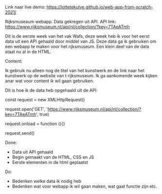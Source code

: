 <!-- Add a link to your live demo in Github Pages 🌐-->
Link naar live demo: https://lottetekulve.github.io/web-app-from-scratch-2021/

<!-- ☝️ replace this description with a description of your own work -->
Rijksmuseaum webapp. Data gekregen uit API.
API link: https://www.rijksmuseum.nl/api/nl/collection/?key=7TAeATmh

Dit is de eerste week van het vak Wafs, deze week heb ik voor het eerst data uit een API gehaald door middel van JS. Deze data ga ik gebruiken om een webapp te maken voor het rijksmuseum. Een klein deel van de data staat nu al in de HTML. 
<!-- replace the code in the /docs folder with your own, so you can showcase your work with GitHub Pages 🌍 -->

<!-- Add a nice poster image here at the end of the week, showing off your shiny frontend 📸 -->

<!-- Maybe a table of contents here? 📚 -->
Content:

Ik gebruik nu alleen nog de titel van het kunstwerk en de link naar het kunstwerk op de website van t rijksmuseum. Ik ga aankomende week kijken anar wat voor content ik wil gaan gebruiken.


<!-- How about a section that describes how to install this project? 🤓 -->
Dit is hoe ik de data heb opgehaald uit de API:

const request = new XMLHttpRequest() 

request.open('GET', 'https://www.rijksmuseum.nl/api/nl/collection/?key=7TAeATmh', true)

request.onload = function (){}

request.send()

<!-- ...but how does one use this project? What are its features 🤔 -->


<!-- What external data source is featured in your project and what are its properties 🌠 -->

<!-- Maybe a checklist of done stuff and stuff still on your wishlist? ✅ -->

Done:
- Data uit API gehaald
- Begin gemaakt van de HTML, CSS en JS
- Eerste elementen in de html geplaatst

Do:
- Bedenken welke data ik nodig heb
- Bedenken wat voor webapp ik wil gaan maken, wat gaat functie zijn etc.

<!-- How about a license here? 📜 (or is it a licence?) 🤷 -->
